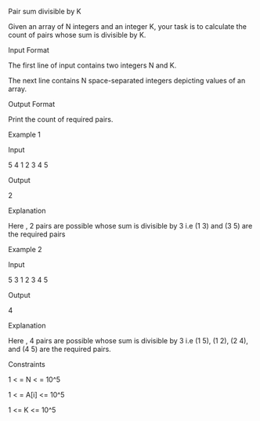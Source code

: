 Pair sum divisible by K

Given an array of N integers and an integer K, your task is to calculate the count of pairs whose sum is divisible by K.

Input Format

The first line of input contains two integers N and K.

The next line contains N space-separated integers depicting values of an array.

Output Format

Print the count of required pairs.

Example 1

Input

5 4
1 2 3 4 5

Output

2

Explanation

Here , 2 pairs are possible whose sum is divisible by 3 i.e (1 3) and (3 5) are the required pairs

Example 2

Input

5 3
1 2 3 4 5

Output

4

Explanation

Here , 4 pairs are possible whose sum is divisible by 3 i.e (1 5), (1 2), (2 4), and (4 5) are the required pairs.

Constraints

1 < = N < = 10^5

1 < = A[i] <= 10^5

1 <= K <= 10^5
